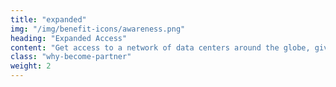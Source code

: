 ```yaml
---
title: "expanded"
img: "/img/benefit-icons/awareness.png"
heading: "Expanded Access"
content: "Get access to a network of data centers around the globe, giving you more flexibility and better options."
class: "why-become-partner"
weight: 2
---
```

